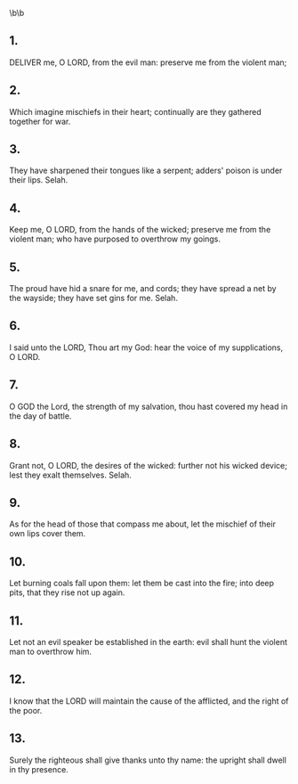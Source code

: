 \b\b
## 1.
DELIVER me, O LORD, from the evil man: preserve me from the violent man;
## 2.
Which imagine mischiefs in their heart; continually are they gathered together for war.
## 3.
They have sharpened their tongues like a serpent; adders' poison is under their lips.  Selah.
## 4.
Keep me, O LORD, from the hands of the wicked; preserve me from the violent man; who have purposed to overthrow my goings.
## 5.
The proud have hid a snare for me, and cords; they have spread a net by the wayside; they have set gins for me.  Selah.
## 6.
I said unto the LORD, Thou art my God: hear the voice of my supplications, O LORD.
## 7.
O GOD the Lord, the strength of my salvation, thou hast covered my head in the day of battle.
## 8.
Grant not, O LORD, the desires of the wicked: further not his wicked device; lest they exalt themselves.  Selah.
## 9.
As for the head of those that compass me about, let the mischief of their own lips cover them.
## 10.
Let burning coals fall upon them: let them be cast into the fire; into deep pits, that they rise not up again.
## 11.
Let not an evil speaker be established in the earth: evil shall hunt the violent man to overthrow him.
## 12.
I know that the LORD will maintain the cause of the afflicted, and the right of the poor.
## 13.
Surely the righteous shall give thanks unto thy name: the upright shall dwell in thy presence.
